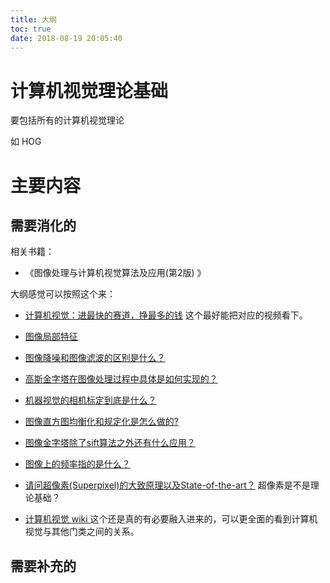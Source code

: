 ```yaml
---
title: 大纲
toc: true
date: 2018-08-19 20:05:40
---
```

# 计算机视觉理论基础

要包括所有的计算机视觉理论

如 HOG

# 主要内容



## 需要消化的

相关书籍：

- 《图像处理与计算机视觉算法及应用(第2版) 》

大纲感觉可以按照这个来：

- [计算机视觉：进最快的赛道，挣最多的钱](https://mp.weixin.qq.com/s?__biz=MzIxODM4MjA5MA==&mid=2247487386&idx=1&sn=d21722b2590be02c877a43d528dd9ee2&chksm=97ea25ffa09dace91cb1576ff33be51595e8f7295d9ce13765c7236ba11bdb48cbc5e588615e&mpshare=1&scene=1&srcid=0927kfUpI9tzM1DXJCbMo74J#rd) 这个最好能把对应的视频看下。


- [图像局部特征](https://blog.csdn.net/app_12062011/article/category/7461359)
- [图像降噪和图像滤波的区别是什么？](https://www.zhihu.com/question/30442864)
- [高斯金字塔在图像处理过程中具体是如何实现的？](https://www.zhihu.com/question/19911080)
- [机器视觉的相机标定到底是什么？](https://www.zhihu.com/question/29448299)
- [图像直方图均衡化和规定化是怎么做的?](https://www.zhihu.com/question/37204742)
- [图像金字塔除了sift算法之外还有什么应用？](https://www.zhihu.com/question/28748001)
- [图像上的频率指的是什么？](https://www.zhihu.com/question/20099543)
- [请问超像素(Superpixel)的大致原理以及State-of-the-art？](https://www.zhihu.com/question/27623988) 超像素是不是理论基础？


- [计算机视觉 wiki ](https://zh.wikipedia.org/wiki/%E8%AE%A1%E7%AE%97%E6%9C%BA%E8%A7%86%E8%A7%89) 这个还是真的有必要融入进来的，可以更全面的看到计算机视觉与其他门类之间的关系。


## 需要补充的
